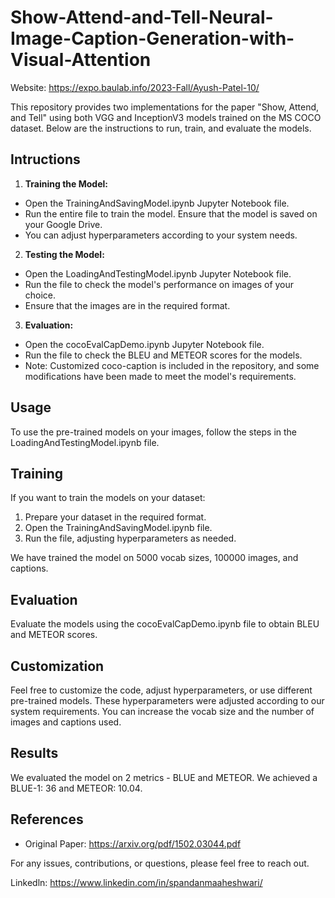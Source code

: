 # Show-Attend-and-Tell-Neural-Image-Caption-Generation-with-Visual-Attention

Website: https://expo.baulab.info/2023-Fall/Ayush-Patel-10/

This repository provides two implementations for the paper "Show, Attend, and Tell" using both VGG and InceptionV3 models trained on the MS COCO dataset. Below are the instructions to run, train, and evaluate the models.

## Intructions

1. **Training the Model:**
  - Open the TrainingAndSavingModel.ipynb Jupyter Notebook file.
  - Run the entire file to train the model. Ensure that the model is saved on your Google Drive.
  - You can adjust hyperparameters according to your system needs.

2. **Testing the Model:**
  - Open the LoadingAndTestingModel.ipynb Jupyter Notebook file.
  - Run the file to check the model's performance on images of your choice.
  - Ensure that the images are in the required format.

3. **Evaluation:**
  - Open the cocoEvalCapDemo.ipynb Jupyter Notebook file.
  - Run the file to check the BLEU and METEOR scores for the models.
  - Note: Customized coco-caption is included in the repository, and some modifications have been made to meet the model's requirements.

## Usage

To use the pre-trained models on your images, follow the steps in the LoadingAndTestingModel.ipynb file.

## Training

If you want to train the models on your dataset:

1. Prepare your dataset in the required format.
2. Open the TrainingAndSavingModel.ipynb file.
3. Run the file, adjusting hyperparameters as needed.

We have trained the model on 5000 vocab sizes, 100000 images, and captions. 

## Evaluation

Evaluate the models using the cocoEvalCapDemo.ipynb file to obtain BLEU and METEOR scores.

## Customization

Feel free to customize the code, adjust hyperparameters, or use different pre-trained models. These hyperparameters were adjusted according to our system requirements. You can increase the vocab size and the number of images and captions used.

## Results

We evaluated the model on 2 metrics - BLUE and METEOR. We achieved a BLUE-1: 36 and METEOR: 10.04.

## References

- Original Paper: https://arxiv.org/pdf/1502.03044.pdf

For any issues, contributions, or questions, please feel free to reach out. 

Linkedln: https://www.linkedin.com/in/spandanmaaheshwari/
